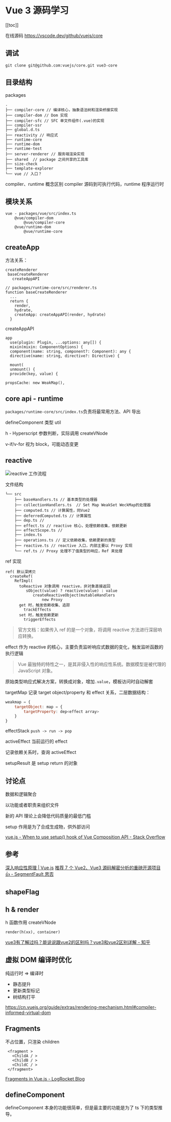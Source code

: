 # Vue 3 源码学习
[[toc]]

在线源码 https://vscode.dev/github/vuejs/core

## 调试
```
git clone git@github.com:vuejs/core.git vue3-core
```

## 目录结构

packages
```
.
├── compiler-core // 编译核心，抽象语法树和渲染桥接实现
├── compiler-dom // Dom 实现
├── compiler-sfc // SFC 单文件组件(.vue)的实现
├── compiler-ssr
├── global.d.ts
├── reactivity // 响应式
├── runtime-core
├── runtime-dom
├── runtime-test
├── server-renderer // 服务端渲染实现
├── shared  // package 之间共享的工具库
├── size-check
├── template-explorer
└── vue // 入口？
```

compiler、runtime 概念区别
compiler 源码到可执行代码，runtime 程序运行时

## 模块关系

```
vue - packages/vue/src/index.ts
    @vue/compiler-dom
        @vue/compiler-core
    @vue/runtime-dom
        @vue/runtime-core
```

## createApp

方法关系：
```
createRenderer
 baseCreateRenderer
   createAppAPI
```

```
// packages/runtime-core/src/renderer.ts
function baseCreateRenderer
  ...
  return {
    render,
    hydrate,
    createApp: createAppAPI(render, hydrate)
  }
```

createAppAPI

```
app
  use(plugin: Plugin, ...options: any[]) {
  mixin(mixin: ComponentOptions) {
  component(name: string, component?: Component): any {
  directive(name: string, directive?: Directive) {

  mount(
  unmount() {
  provide(key, value) {
```

    propsCache: new WeakMap(),

## core api - runtime

`packages/runtime-core/src/index.ts`负责将最常用方法、API 导出

defineComponent 类型 util

h - Hyperscript 参数判断，实际调用 createVNode

v-if/v-for 视为 block，可能动态变更

## reactive
![reactive 工作流程](https://p6-juejin.byteimg.com/tos-cn-i-k3u1fbpfcp/c884b48e88a643e2b695b3587224b51d~tplv-k3u1fbpfcp-watermark.awebp)

文件结构
```
└── src
    ├── baseHandlers.ts // 基本类型的处理器
    ├── collectionHandlers.ts  // Set Map WeakSet WeckMap的处理器
    ├── computed.ts // 计算属性，同Vue2
    ├── deferredComputed.ts // 计算属性
    ├── dep.ts // 
    ├── effect.ts // reactive 核心，处理依赖收集，依赖更新
    ├── effectScope.ts // 
    ├── index.ts
    ├── operations.ts // 定义依赖收集，依赖更新的类型
    ├── reactive.ts // reactive 入口，内部主要以 Proxy 实现
    └── ref.ts // Proxy 处理不了值类型的响应，Ref 来处理
```

ref 实现
```
ref( 默认深拷贝
  createRef(
    RefImpl(
      toReactive 对象调用 reactive，非对象直接返回
         sObject(value) ? reactive(value) : value
            createReactiveObject(mutableHandlers
                new Proxy
      get 时，触发依赖收集、追踪
        trackEffects
      set 时，触发依赖更新
        triggerEffects
```

> 官方文档：如果传入 ref 的是一个对象，将调用 reactive 方法进行深层响应转换。

effect 作为 reactive 的核心，主要负责监听响应式数据的变化，触发监听函数的执行逻辑

> Vue 最独特的特性之一，是其非侵入性的响应性系统。数据模型是被代理的 JavaScript 对象。

原始类型响应式解决方案，转换成对象，增加`.value`，模板访问时自动解套

targetMap 记录 target object/property 和 effect 关系，二层数据结构：
```js
weakmap = {
    targetObject: map = {
        targetProperty: dep<effect array>
    }
}
```

effectStack `push -> run -> pop`

activeEffect 当前运行的 effect

记录依赖关系时，查询 activeEffect

setupResult 是 setup return 的对象

## 讨论点

数据和逻辑聚合

以功能或者职责来组织文件

新的 API 理论上会降低代码质量的最低门槛

setup 作用是为了合成生成物，供外部访问

[vue.js - When to use setup() hook of Vue Composition API - Stack Overflow](https://stackoverflow.com/a/58500917) 

## 参考
[深入响应性原理 | Vue.js](https://v3.cn.vuejs.org/guide/reactivity.html#%25E4%25BB%2580%25E4%25B9%2588%25E6%2598%25AF%25E5%2593%258D%25E5%25BA%2594%25E6%2580%25A7)
[推荐 7 个 Vue2、Vue3 源码解密分析的重磅开源项目 👍 - SegmentFault 思否](https://segmentfault.com/a/1190000039691166)

## shapeFlag

## h & render
h 函数作用 createVNode

```
render(h(xx), container)
```
[vue3有了解过吗？能说说跟vue2的区别吗？vue3和vue2区别详解 - 知乎](https://zhuanlan.zhihu.com/p/526776679)

## 虚拟 DOM 编译时优化

纯运行时 => 编译时

- 静态提升
- 更新类型标记
- 树结构打平

https://cn.vuejs.org/guide/extras/rendering-mechanism.html#compiler-informed-virtual-dom

## Fragments
不占位置，只渲染 children
```
 <fragment >
   <ChildA / >
   <ChildB / >
   <ChildC / >
 </fragment>
```
[Fragments in Vue.js - LogRocket Blog](https://blog.logrocket.com/fragments-in-vue-js/)

## defineComponent

defineComponent 本身的功能很简单，但是最主要的功能是为了 ts 下的类型推导。

